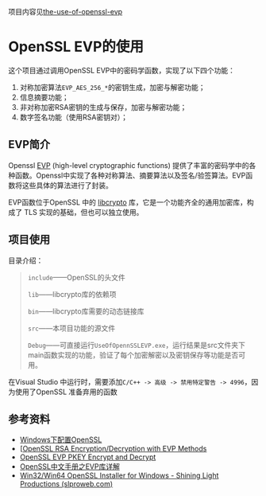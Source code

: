 项目内容见[the-use-of-openssl-evp](https://gitee.com/renxiuf/the-use-of-openssl-evp)

# OpenSSL EVP的使用

这个项目通过调用OpenSSL EVP中的密码学函数，实现了以下四个功能：

1. 对称加密算法`EVP_AES_256_*`的密钥生成，加密与解密功能；
2. 信息摘要功能；
3. 非对称加密RSA密钥的生成与保存，加密与解密功能；
4. 数字签名功能（使用RSA密钥对）；

## EVP简介

Openssl [EVP](https://blog.csdn.net/liao20081228/article/details/76285896) (high-level cryptographic functions) 提供了丰富的密码学中的各种函数。Openssl中实现了各种对称算法、摘要算法以及签名/验签算法。EVP函数将这些具体的算法进行了封装。

EVP函数位于OpenSSL 中的 [libcrypto](https://github.com/openssl/openssl) 库，它是一个功能齐全的通用加密库，构成了 TLS 实现的基础，但也可以独立使用。

## 项目使用

目录介绍：

> `include`——OpenSSL的头文件
>
> `lib`——libcrypto库的依赖项
>
> `bin`——libcrypto库需要的动态链接库
>
> `src`——本项目功能的源文件
>
> `Debug`——可直接运行`UseOfOpennSSLEVP.exe`，运行结果是src文件夹下main函数实现的功能，验证了每个加密解密以及密钥保存等功能是否可用。

在Visual Studio 中运行时，需要添加`C/C++ -> 高级 -> 禁用特定警告 -> 4996`，因为使用了OpenSSL 准备弃用的函数

## 参考资料

* [Windows下配置OpenSSL](https://blog.csdn.net/zhaitianbao/article/details/120224131)
* [[OpenSSL RSA Encryption/Decryption with EVP Methods](https://stackoverflow.com/questions/70535625/openssl-rsa-encryption-decryption-with-evp-methods)
* [OpenSSL EVP PKEY Encrypt and Decrypt](https://www.youtube.com/watch?v=e9As9Hopn0E)
* [OpenSSL中文手册之EVP库详解](https://blog.csdn.net/liao20081228/article/details/76285896)
* [Win32/Win64 OpenSSL Installer for Windows - Shining Light Productions (slproweb.com)](https://slproweb.com/products/Win32OpenSSL.html)


